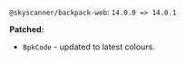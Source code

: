 `@skyscanner/backpack-web`: `14.0.0 => 14.0.1`

**Patched:**
  - `BpkCode` - updated to latest colours.